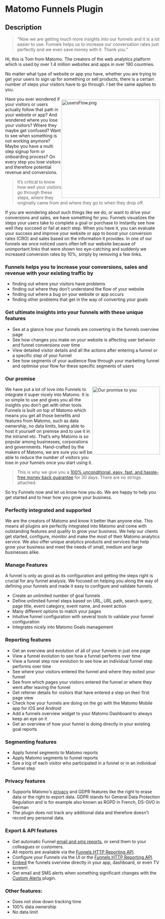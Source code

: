 # Matomo Funnels Plugin

## Description

> "Now we are getting much more insights into our funnels and it is a lot easier to use. Funnels helps us to increase our conversation rates just perfectly and we even save money with it. Thank you."</blockquote>

Hi, this is Tom from Matomo. The creators of the web analytics platform which is used by over 1.4 million websites and apps in over 190 countries.

No matter what type of website or app you have, whether you are trying to get your users to sign up for something or sell products, there is a certain number of steps your visitors have to go through. I bet the same applies to you.

<a href="#preview"><img src="https://www.innocraft.com/innocraft/funnels.png" style="width:320px;float:right;margin-top:10px;margin-bottom:5px;" alt="usersFlow.png"></a>Have you ever wondered if your visitors or users actually follow that path in your website or app? And wondered where you lose your visitors? Where they maybe get confused? Want to see when something is not working anymore? Maybe you have a multi step signup form or onboarding process? On every step you lose visitors and therefore potential revenue and conversions. 

> It’s critical to know how well your visitors go through these steps, where they originally came from and where they go to when they drop off.

If you are wondering about such things like we do, or want to drive your conversions and sales, we have something for you. Funnels visualizes the steps your users take to complete a goal or purchase to instantly see how well they succeed or fail at each step. When you have it, you can evaluate your success and improve your website or app to boost your conversion rates (CRO) and sales based on the information it provides. In one of our funnels we once noticed users often left our website because of unimportant links that were shown too eye-catching and suddenly we increased conversion rates by 10%, simply by removing a few links.

### Funnels helps you to increase your conversions, sales and revenue with your existing traffic by

* finding out where your visitors have problems
* finding out where they don't understand the flow of your website
* finding out where a bug on your website or app occurs
* finding other problems that get in the way of converting your goals
       
### Get ultimate insights into your funnels with these unique features 

* See at a glance how your funnels are converting in the funnels overview page
* See how changes you make on your website is affecting user behavior and funnel conversions over time 
* View detailed visitor details and all the actions after entering a funnel or a specific step of your funnel
* See how segments of your audience flow through your marketing funnel and optimise your flow for these specific segments of users
 
### Our promise
<a href="https://shop.matomo.org/refund-policy/" target="_blank"><img src="https://shop.matomo.org/wp-content/uploads/2016/10/money_back-300x294.png" style="width:220px;float:right;margin-bottom: 10px;" alt="Our promise to you"></a>We have put a lot of love into Funnels to integrate it super nicely into Matomo. It is so simple to use and gives you all the insights you don’t get with other tools. Funnels is built on top of Matomo which means you get all those benefits and features from Matomo, such as data ownership, no data limits, being able to host it yourself on premise and to use it in the intranet etc. That’s why Matomo is so popular among businesses, corporations and governments. Hand-crafted by the makers of Matomo, we are sure you will be able to reduce the number of visitors you lose in your funnels once you start using it. 

> This is why we give you a [100% unconditional, easy, fast, and hassle-free money back guarantee](https://shop.matomo.org/refund-policy/) for 30 days. There are no strings attached.

So try Funnels now and let us know how you do. We are happy to help you get started and to hear how you grow your business.

### Perfectly integrated and supported

We are the creators of Matomo and know it better than anyone else. This means all plugins are perfectly integrated into Matomo and come with outstanding features and quality to grow your business. We help our clients get started, configure, monitor and make the most of their Matomo analytics service. We also offer unique analytics products and services that help grow your business and meet the needs of small, medium and large businesses alike.

### Manage Features

A funnel is only as good as its configuration and getting the steps right is crucial for any funnel analysis. We focused
 on helping you along the way of defining your funnels and made it easy to configure and validate funnels. 

* Create an unlimited number of goal funnels
* Define unlimited funnel steps based on URL, URL path, search query, page title, event category, event name, and event action
* Many different options to match your pages
* Intuitive funnel configuration with several tools to validate your funnel configuration
* Integrates nicely into Matomo Goals management

### Reporting features
* Get an overview and evolution of all of your funnels in just one page
* View a funnel evolution to see how a funnel performs over time
* View a funnel step row evolution to see how an individual funnel step performs over time
* See where your visitors entered the funnel and where they exited your funnel
* See from which pages your visitors entered the funnel or where they went after leaving the funnel
* Get referrer details for visitors that have entered a step on their first page view
* Check how your funnels are doing on the go with the Matomo Mobile app for iOS and Android
* Add a funnels overview widget to your Matomo Dashboard to always keep an eye on it
* Get an overview of how your funnel is doing directly in your existing goal reports

### Segmenting features
* Apply funnel segments to Matomo reports
* Apply Matomo segments to funnel reports
* See a log of each visitor who participated in a funnel or in an individual funnel step

### Privacy features
* Supports Matomo's [privacy](https://matomo.org/docs/privacy/) and GDPR features like the right to erase data or the right to export data. GDPR stands for General Data Protection Regulation and is for example also known as RGPD in French, DS-GVO in German
* The plugin does not track any additional data and therefore doesn't record any personal data.

### Export & API features
* Get automatic Funnel [email and sms reports](https://matomo.org/docs/email-reports/), or send them to your colleagues or customers. 
* All reports are available via the [Funnels HTTP Reporting API](https://developer.matomo.org/api-reference/reporting-api#Funnels).
* Configure your Funnels via the UI or the [Funnels HTTP Reporting API](https://developer.matomo.org/api-reference/reporting-api#Funnels).
* [Embed](https://matomo.org/docs/embed-piwik-report/) the funnels overview directly in your app, dashboard, or even TV screen!. 
* Get email and SMS alerts when something significant changes with the [Custom Alerts](https://plugins.matomo.org/CustomAlerts) plugin.

### Other features:
* Does not slow down tracking time
* 100% data ownership
* No data limit
